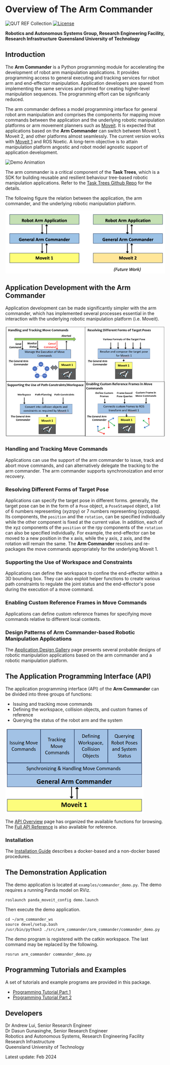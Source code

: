 # Overview of The Arm Commander
![QUT REF Collection](https://badgen.net/badge/collections/QUT%20REF-RAS?icon=github) [![License](https://img.shields.io/badge/License-BSD_3--Clause-blue.svg)](https://opensource.org/licenses/BSD-3-Clause)

**Robotics and Autonomous Systems Group, Research Engineering Facility, Research Infrastructure**
**Queensland University of Technology**

## Introduction

The **Arm Commander** is a Python programming module for accelerating the development of robot arm manipulation applications. It provides programming access to general executing and tracking services for robot arm and end-effector manipulation. Application developers are spared from implementing the same services and primed for creating higher-level manipulation sequences. The programming effort can be significanly reduced.

The arm commander defines a model programming interface for general robot arm manipulation and comprises the components for mapping move commands between the application and the underlying robotic manipulation platforms or arm movement planners such as [Moveit](https://ros-planning.github.io/moveit_tutorials/). It is expected that applications based on the **Arm Commander** can switch between Moveit 1, Moveit 2, and other platforms almost seamlessly. The current version works with [Moveit 1](https://ros-planning.github.io/moveit_tutorials/) and ROS Noetic. A long-term objective is to attain manipulation platform angostic and robot model agnostic support of application development.

![Demo Animation](../assets/DemoArmCommander.gif)

The arm commander is a critical component of the **Task Trees**, which is a SDK for building reusable and resilient behaviour tree-based robotic manipulation applications. Refer to the [Task Trees Github Repo](https://github.com/RAS-REF/task_trees) for the details.

The following figure the relation between the application, the arm commander, and the underlying robotic manipulation platform.

![Arm Commander Based Development](../assets/ArmCommander2.png)

## Application Development with the Arm Commander

Application development can be made significantly simpler with the arm commander, which has implemented several processes essential in the interaction with the underlying robotic manipulation platform (i.e. Moveit). 

![Processes for Handling Move Commands](../assets/ArmCommander3.png)

### Handling and Tracking Move Commands

Applications can use the support of the arm commander to issue, track and abort move commands, and can alternatively delegate the tracking to the arm commander. The arm commander supports synchronoization and error recovery.

### Resolving Different Forms of Target Pose

Applications can specify the target pose in different forms. generally, the target pose can be in the form of a `Pose` object, a `PoseStamped` object, a list of 6 numbers representing (xyzrpy) or 7 numbers representing (xyzqqqq). Its components, the `position` and the `rotation`, can be specified individually while the other component is fixed at the current value. In addition, each of the xyz components of the `position` or the rpy components of the `rotation` can also be specified individually. For example, the end-effector can be moved to a new position in the x axis, while the y axis, z axis, and the rotation will remain the same. The **Arm Commander** resolves and re-packages the move commands appropriately for the underlying Moveit 1. 

### Supporting the Use of Workspace and Constraints

Applications can define the workspace to confine the end-effector within a 3D bounding box. They can also exploit helper functions to create various path constraints to regulate the joint status and the end-effector's pose during the execution of a move command.

### Enabling Custom Reference Frames in Move Commands

Applications can define custom reference frames for specifying move commands relative to different local contexts.

### Design Patterns of Arm Commander-based Robotic Manipulation Applications 

The [Application Design Gallery](./DESIGN.md) page presents several probable designs of robotic manipulation applications based on the arm commander and a robotic manipulation platform. 

## The Application Programming Interface (API)

The application programming interface (API) of the **Arm Commander** can be divided into three groups of functions:
- Issuing and tracking move commands 
- Defining the workspace, collision objects, and custom frames of reference
- Querying the status of the robot arm and the system

![Arm Commander Programming Interface](../assets/ArmCommander1.png)

The [API Overview](API_SUMMARY.md) page has organized the available functions for browsing. The [Full API Reference](arm_commander_modules.rst) is also available for reference.

### Installation

The [Installation Guide](INSTALL.md) describes a docker-based and a non-docker based procedures.

## The Demonstration Application

The demo application is located at `examples/commander_demo.py`. The demo requires a running Panda model on RViz.
```
roslaunch panda_moveit_config demo.launch
```
Then execute the demo application.
```
cd ~/arm_commander_ws
source devel/setup.bash
/usr/bin/python3 ./src/arm_commander/arm_commander/commander_demo.py
```
The demo program is registered with the catkin workspace. The last command may be replaced by the following.
```
rosrun arm_commander commander_demo.py
```

## Programming Tutorials and Examples

A set of tutorials and example programs are provided in this package.

- [Programming Tutorial Part 1](TUTORIAL_PART1.md)
- [Programming Tutorial Part 2](TUTORIAL_PART2.md)

## Developers

Dr Andrew Lui, Senior Research Engineer <br />
Dr Dasun Gunasinghe, Senior Research Engineer <br />
Robotics and Autonomous Systems, Research Engineering Facility <br />
Research Infrastructure <br />
Queensland University of Technology <br />

Latest update: Feb 2024
